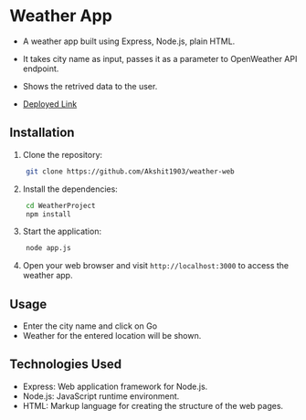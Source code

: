 # Weather App

- A weather app built using Express, Node.js, plain HTML.
- It takes city name as input, passes it as a parameter to OpenWeather API endpoint.
- Shows the retrived data to the user.

- <a href="" target="_blank">Deployed Link</a>

## Installation

1. Clone the repository:

```bash
    git clone https://github.com/Akshit1903/weather-web
```

2. Install the dependencies:

```bash
    cd WeatherProject
    npm install
```

3. Start the application:

```bash
    node app.js
```

4. Open your web browser and visit `http://localhost:3000` to access the weather app.

## Usage

- Enter the city name and click on Go
- Weather for the entered location will be shown.

## Technologies Used

- Express: Web application framework for Node.js.
- Node.js: JavaScript runtime environment.
- HTML: Markup language for creating the structure of the web pages.
